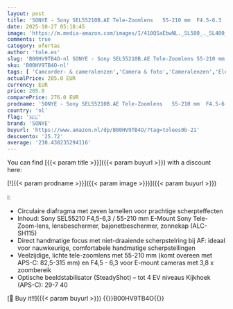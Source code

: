 ```yaml
---
layout: post
title: 'SONYE - Sony SEL55210B.AE Tele-Zoomlens   55-210 mm  F4.5-6.3  OSS  APS-C  Geschikt Voor A6000  A5100  A5000 En Nex Series  E-Mount  Zwart'
date: 2025-10-27 05:18:45
image: 'https://m.media-amazon.com/images/I/410QSaEbwNL._SL500_._SL400_.jpg'
comments: true
category: ofertas
author: 'tole.es'
slug: 'B00HV9TB4O-nl SONYE - Sony SEL55210B.AE Tele-Zoomlens 55-210 mm F4.5-6.3...'
sku: 'B00HV9TB4O-nl'
tags: [ 'Camcorder- & cameralenzen','Camera & foto','Cameralenzen','Elektronica','SLR cameralenzen','sonye','🇳🇱', ]
actualPrice: 205.0 EUR
currency: EUR
price: 205.0
comparePrice: 276.0 EUR
prodname: 'SONYE - Sony SEL55210B.AE Tele-Zoomlens   55-210 mm  F4.5-6.3  OSS  APS-C  Geschikt Voor A6000  A5100  A5000 En Nex Series  E-Mount  Zwart'
country: 'nl'
flag: '🇳🇱'
brand: 'SONYE'
buyurl: 'https://www.amazon.nl/dp/B00HV9TB4O/?tag=tolees0b-21'
descuento: '25.72'
average: '230.438235294116'
---
```


You can find [{{< param title >}}]({{< param buyurl >}}) with a discount here:

[![{{< param prodname >}}]({{< param image >}})]({{< param buyurl >}})

ℹ️:

- Circulaire diafragma met zeven lamellen voor prachtige scherpteffecten
- Inhoud: Sony SEL55210 F4,5-6,3 / 55-210 mm E-Mount Sony Tele-Zoom-lens, lensbeschermer, bajonetbeschermer, zonnekap (ALC-SH115)
- Direct handmatige focus met niet-draaiende scherpstelring bij AF: ideaal voor nauwkeurige, comfortabele handmatige scherpstellingen
- Veelzijdige, lichte tele-zoomlens met 55-210 mm (komt overeen met APS-C: 82,5-315 mm) en F4,5 - 6,3 voor E-mount cameras met 3,8 x zoombereik
- Optische beeldstabilisator (SteadyShot) – tot 4 EV niveaus Kijkhoek (APS-C): 29-7 40

[🛒 Buy it!!]({{< param buyurl >}})
{{<world>}}B00HV9TB4O{{</world>}}
